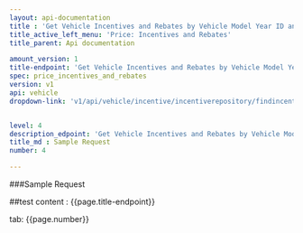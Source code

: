 ```yaml
---
layout: api-documentation
title : 'Get Vehicle Incentives and Rebates by Vehicle Model Year ID and Zipcode'
title_active_left_menu: 'Price: Incentives and Rebates'
title_parent: Api documentation

amount_version: 1
title-endpoint: 'Get Vehicle Incentives and Rebates by Vehicle Model Year ID and Zipcode'
spec: price_incentives_and_rebates
version: v1
api: vehicle
dropdown-link: 'v1/api/vehicle/incentive/incentiverepository/findincentivesbymodelyearidandzipcode'


level: 4
description_edpoint: 'Get Vehicle Incentives and Rebates by Vehicle Model Year ID and Zipcode'
title_md : Sample Request
number: 4

---
```


###Sample Request

##test content : {{page.title-endpoint}} 

tab: {{page.number}} 
